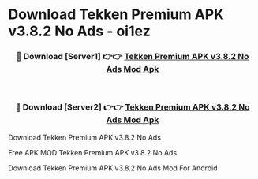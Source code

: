 # Download Tekken Premium APK v3.8.2 No Ads - oi1ez



<div align="center">
<h3>🔴 Download [Server1] 👉👉 <a href="https://momento.my/?title=Tekken_Premium_APK_v3.8.2_No_Ads">Tekken Premium APK v3.8.2 No Ads Mod Apk</a></h3><br>

<h3>🔴 Download [Server2] 👉👉 <a href="https://momento.my/?title=Tekken_Premium_APK_v3.8.2_No_Ads">Tekken Premium APK v3.8.2 No Ads Mod Apk</a></h3>
</div>



Download Tekken Premium APK v3.8.2 No Ads 

Free APK MOD Tekken Premium APK v3.8.2 No Ads 

Download Tekken Premium APK v3.8.2 No Ads Mod For Android
